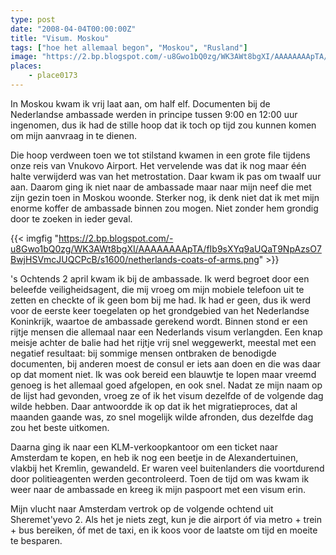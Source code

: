 ```yaml
---
type: post
date: "2008-04-04T00:00:00Z"
title: "Visum. Moskou"
tags: ["hoe het allemaal begon", "Moskou", "Rusland"]
image: "https://2.bp.blogspot.com/-u8Gwo1bQ0zg/WK3AWt8bgXI/AAAAAAAApTA/fIb9sXYq9aUQaT9NpAzsO7BwjHSVmcJUQCPcB/s1600/netherlands-coats-of-arms.png"
places:
    - place0173
---
```


In Moskou kwam ik vrij laat aan, om half elf. Documenten bij de Nederlandse ambassade werden in principe tussen 9:00 en 12:00 uur ingenomen, dus ik had de stille hoop dat ik toch op tijd zou kunnen komen om mijn aanvraag in te dienen.

<!--more-->

Die hoop verdween toen we tot stilstand kwamen in een grote file tijdens onze reis van Vnukovo Airport. Het vervelende was dat ik nog maar één halte verwijderd was van het metrostation. Daar kwam ik pas om twaalf uur aan. Daarom ging ik niet naar de ambassade maar naar mijn neef die met zijn gezin toen in Moskou woonde. Sterker nog, ik denk niet dat ik met mijn enorme koffer de ambassade binnen zou mogen. Niet zonder hem grondig door te zoeken in ieder geval.

{{< imgfig "https://2.bp.blogspot.com/-u8Gwo1bQ0zg/WK3AWt8bgXI/AAAAAAAApTA/fIb9sXYq9aUQaT9NpAzsO7BwjHSVmcJUQCPcB/s1600/netherlands-coats-of-arms.png" >}}

's Ochtends 2 april kwam ik bij de ambassade. Ik werd begroet door een beleefde veiligheidsagent, die mij vroeg om mijn mobiele telefoon uit te zetten en checkte of ik geen bom bij me had. Ik had er geen, dus ik werd voor de eerste keer toegelaten op het grondgebied van het Nederlandse Koninkrijk, waartoe de ambassade gerekend wordt. Binnen stond er een rijtje mensen die allemaal naar een Nederlands visum verlangden. Een knap meisje achter de balie had het rijtje vrij snel weggewerkt, meestal met een negatief resultaat: bij sommige mensen ontbraken de benodigde documenten, bij anderen moest de consul er iets aan doen en die was daar op dat moment niet. Ik was ook bereid een blauwtje te lopen maar vreemd genoeg is het allemaal goed afgelopen, en ook snel. Nadat ze mijn naam op de lijst had gevonden, vroeg ze of ik het visum dezelfde of de volgende dag wilde hebben. Daar antwoordde ik op dat ik het migratieproces, dat al maanden gaande was, zo snel mogelijk wilde afronden, dus dezelfde dag zou het beste uitkomen.

Daarna ging ik naar een KLM-verkoopkantoor om een ticket naar Amsterdam te kopen, en heb ik nog een beetje in de Alexandertuinen, vlakbij het Kremlin, gewandeld. Er waren veel buitenlanders die voortdurend door politieagenten werden gecontroleerd. Toen de tijd om was kwam ik weer naar de ambassade en kreeg ik mijn paspoort met een visum erin.

Mijn vlucht naar Amsterdam vertrok op de volgende ochtend uit Sheremet'yevo 2. Als het je niets zegt, kun je die airport óf via metro + trein + bus bereiken, óf met de taxi, en ik koos voor de laatste om tijd en moeite te besparen.
